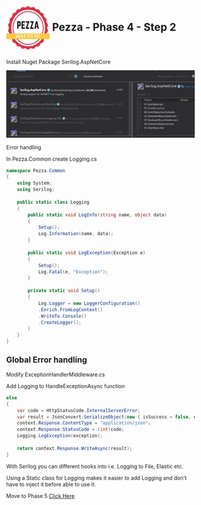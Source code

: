 <img align="left" width="116" height="116" src="../pezza-logo.png" />

# &nbsp;**Pezza - Phase 4 - Step 2**

<br/><br/>

Install Nuget Package Serilog.AspNetCore

![](2021-01-15-11-13-06.png)

Error handling

In Pezza.Common create Logging.cs

```cs
namespace Pezza.Common
{
    using System;
    using Serilog;

    public static class Logging
    {
        public static void LogInfo(string name, object data)
        {
            Setup();
            Log.Information(name, data);
        }

        public static void LogException(Exception e)
        {
            Setup();
            Log.Fatal(e, "Exception");
        }

        private static void Setup()
        {
            Log.Logger = new LoggerConfiguration()
            .Enrich.FromLogContext()
            .WriteTo.Console()
            .CreateLogger();
        }
    }
}
```

## **Global Error handling**

Modify ExceptionHandlerMiddleware.cs

Add Logging to HandleExceptionAsync function

```cs
else
{
    var code = HttpStatusCode.InternalServerError;
    var result = JsonConvert.SerializeObject(new { isSuccess = false, error = exception.Message });
    context.Response.ContentType = "application/json";
    context.Response.StatusCode = (int)code;
    Logging.LogException(exception);

    return context.Response.WriteAsync(result);
}
```

With Serilog you can different hooks into i.e. Logging to File, Elastic etc.

Using a Static class for Logging makes it easier to add Logging and don't have to inject it before able to use it.

Move to Phase 5
[Click Here](https://github.com/entelect-incubator/.NET/tree/master/Phase%205) 